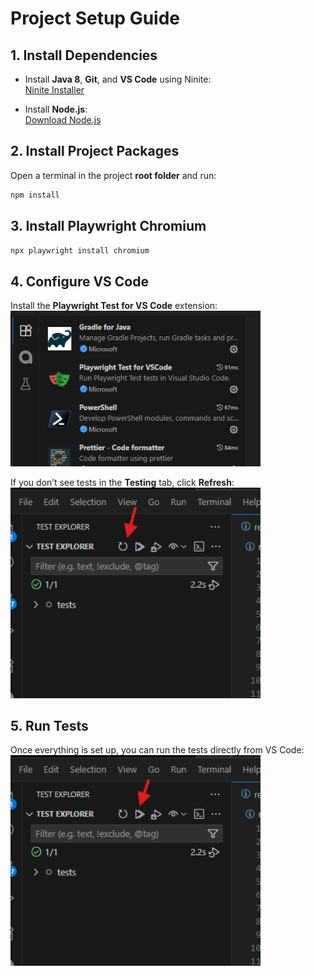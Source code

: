 # Project Setup Guide

## 1. Install Dependencies

- Install **Java 8**, **Git**, and **VS Code** using Ninite:  
  [Ninite Installer](https://ninite.com/adoptjavax8-git-vscode/)

- Install **Node.js**:  
  [Download Node.js](https://nodejs.org/en/download)

## 2. Install Project Packages

Open a terminal in the project **root folder** and run:

```bash
npm install
```

## 3. Install Playwright Chromium

```bash
npx playwright install chromium
```

## 4. Configure VS Code

Install the **Playwright Test for VS Code** extension:  
 <img src="extentions.png" alt="Playwright Extension" width="400"/>

If you don’t see tests in the **Testing** tab, click **Refresh**:  
 <img src="image.png" alt="Refresh Tests" width="400"/>

## 5. Run Tests

Once everything is set up, you can run the tests directly from VS Code:  
<img src="image-1.png" alt="Run Tests" width="400"/>
